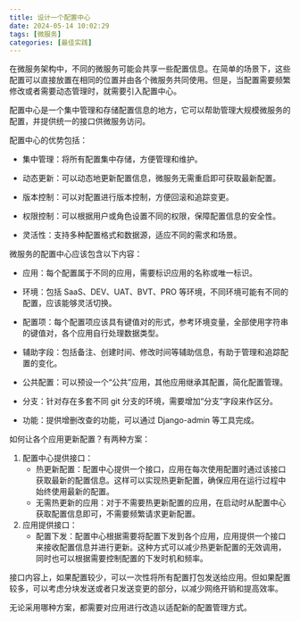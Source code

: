 ```yaml
---
title: 设计一个配置中心
date: 2024-05-14 10:02:29
tags: [微服务]
categories: [最佳实践]
---
```


在微服务架构中，不同的微服务可能会共享一些配置信息。在简单的场景下，这些配置可以直接放置在相同的位置并由各个微服务共同使用。但是，当配置需要频繁修改或者需要动态管理时，就需要引入配置中心。

配置中心是一个集中管理和存储配置信息的地方，它可以帮助管理大规模微服务的配置，并提供统一的接口供微服务访问。

配置中心的优势包括：

- 集中管理：将所有配置集中存储，方便管理和维护。

- 动态更新：可以动态地更新配置信息，微服务无需重启即可获取最新配置。

- 版本控制：可以对配置进行版本控制，方便回滚和追踪变更。

- 权限控制：可以根据用户或角色设置不同的权限，保障配置信息的安全性。

- 灵活性：支持多种配置格式和数据源，适应不同的需求和场景。

微服务的配置中心应该包含以下内容：

- 应用：每个配置属于不同的应用，需要标识应用的名称或唯一标识。

- 环境：包括 SaaS、DEV、UAT、BVT、PRO 等环境，不同环境可能有不同的配置，应该能够灵活切换。

- 配置项：每个配置项应该具有键值对的形式，参考环境变量，全部使用字符串的键值对，各个应用自行处理数据类型。

- 辅助字段：包括备注、创建时间、修改时间等辅助信息，有助于管理和追踪配置的变化。

- 公共配置：可以预设一个“公共”应用，其他应用继承其配置，简化配置管理。

- 分支：针对存在多套不同 git 分支的环境，需要增加“分支”字段来作区分。

- 功能：提供增删改查的功能，可以通过 Django-admin 等工具完成。


如何让各个应用更新配置？有两种方案：

1. 配置中心提供接口：
	- 热更新配置：配置中心提供一个接口，应用在每次使用配置时通过该接口获取最新的配置信息。这样可以实现热更新配置，确保应用在运行过程中始终使用最新的配置。
	- 无需热更新的应用：对于不需要热更新配置的应用，在启动时从配置中心获取配置信息即可，不需要频繁请求更新配置。
2. 应用提供接口：
	- 配置下发：配置中心根据需要将配置下发到各个应用，应用提供一个接口来接收配置信息并进行更新。这种方式可以减少热更新配置的无效调用，同时也可以根据需要控制配置的下发时机和频率。

接口内容上，如果配置较少，可以一次性将所有配置打包发送给应用。但如果配置较多，可以考虑分块发送或者只发送变更的部分，以减少网络开销和提高效率。

无论采用哪种方案，都需要对应用进行改造以适配新的配置管理方式。
